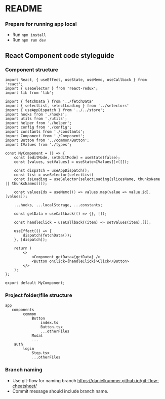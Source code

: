 # README #

### Prepare for running app local

* Run `npm install`<br />
* Run `npm run dev` <br />

## React Component code styleguide

### Component structure

    import React, { useEffect, useState, useMemo, useCallback } from 'react';
    import { useSelector } from 'react-redux';
    import lib from 'lib';
    
    import { fetchData } from '../fetchData'
    import { selectList, selectLoading } from '../selectors'
    import { useAppDispatch } from '../../store';
    import hooks from './hooks';
    import utils from './utils';
    import helper from './helper';
    import config from './config';
    import constants from './constants';
    import Component from './Component';
    import Button from '../common/Button';
    import IValues from './types';

    const MyComponent = () => {
        const [editMode, setEditMode] = useState(false);
        const [values, setValues] = useState<IValues[]>([]);

        const dispatch = useAppDispatch();
        const list = useSelector(selectList)
        const isLoading = useSelector(selectLoading(slicesName, thunksName || thunksNames[]));

        const valuesIds = useMemo(() => values.map(value => value.id), [values]);

        ...hooks, ...localStorage, ...constants;

        const getData = useCallback(() => {}, []);
        
        const handleClick = useCallback((item) => setValues(item),[]);
 
        useEffect(() => {
            dispatch(fetchData());
        }, [dispatch]);
        
        return (
            <>
                <Component getData={getData} />
                <Button onClick={handleClick}>Click</Button>
            </>
        );
    };

    export default MyComponent;

### Project folder/file structure
   
    app 
       components
            common
                Button
                    index.ts
                    Button.tsx
                    ...otherFiles
                Modal
                ...
        auth
            login
                Step.tsx
                ...otherFiles


### Branch naming

* Use git-flow for naming branch https://danielkummer.github.io/git-flow-cheatsheet/
* Commit message should include branch name.
